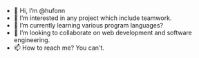 - 👋 Hi, I’m @hufonn
- 👀 I’m interested in any project which include teamwork.
- 🌱 I’m currently learning various program languages?
- 💞️ I’m looking to collaborate on web development and software engineering.
- 📫 How to reach me? You can't.

<!---
hufonn/hufonn is a ✨ special ✨ repository because its `README.md` (this file) appears on your GitHub profile.
You can click the Preview link to take a look at your changes.
--->
